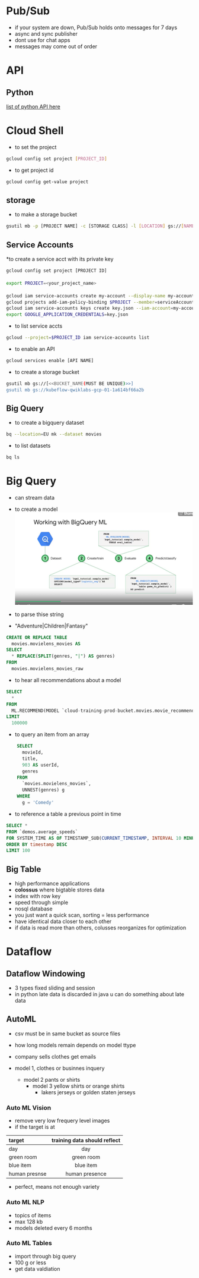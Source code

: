 # Pub/Sub

 * if your system are down, Pub/Sub holds onto messages for 7 days
 * async and sync publisher
 * dont use for chat apps
 * messages may come out of order



# API 

## Python
[list of python API here](https://cloud.google.com/python/docs/reference)

# Cloud Shell

* to set the project 
```bash
gcloud config set project [PROJECT_ID]
```

* to get project id 
```bash
gcloud config get-value project
```

## storage

* to make a storage bucket

```bash
gsutil mb -p [PROJECT NAME] -c [STORAGE CLASS] -l [LOCATION] gs://[NAME]
```

## Service Accounts

*to create a service acct with its private key
```bash
gcloud config set project [PROJECT ID]

export PROJECT=<your_project_name>

gcloud iam service-accounts create my-account --display-name my-account
gcloud projects add-iam-policy-binding $PROJECT --member=serviceAccount:my-account@$PROJECT.iam.gserviceaccount.com --role=roles/bigquery.admin
gcloud iam service-accounts keys create key.json --iam-account=my-account@$PROJECT.iam.gserviceaccount.com
export GOOGLE_APPLICATION_CREDENTIALS=key.json
```

* to list service accts
```bash
gcloud --project=$PROJECT_ID iam service-accounts list
```

* to enable an API

```bash
gcloud services enable [API NAME]
```

* to create a storage bucket
```bash
gsutil mb gs://[<<BUCKET_NAME(MUST BE UNIQUE)>>]
gsutil mb gs://kubeflow-qwiklabs-gcp-01-1a614bf66a2b
```



## Big Query

* to create a bigquery dataset 
```bash
bq --location=EU mk --dataset movies
```

* to list datasets 
```bash
bq ls
```

# Big Query

* can stream data

* to create a model
![](images/to_create_a_model.PNG)


* to parse thise string

- "Adventure|Children|Fantasy"
```sql
CREATE OR REPLACE TABLE
  movies.movielens_movies AS
SELECT
  * REPLACE(SPLIT(genres, "|") AS genres)
FROM
  movies.movielens_movies_raw
```

* to hear all recommendations about a model
```sql
SELECT
  *
FROM
  ML.RECOMMEND(MODEL `cloud-training-prod-bucket.movies.movie_recommender`)
LIMIT 
  100000
```


* to query an item from an array
```sql
    SELECT
      movieId,
      title,
      903 AS userId,
      genres
    FROM
      `movies.movielens_movies`,
      UNNEST(genres) g
    WHERE
      g = 'Comedy' 
```

* to reference a table a previous point in time
```sql
SELECT *
FROM `demos.average_speeds`
FOR SYSTEM_TIME AS OF TIMESTAMP_SUB(CURRENT_TIMESTAMP, INTERVAL 10 MINUTE)
ORDER BY timestamp DESC
LIMIT 100
```

## Big Table

* high performance applications
* __colossus__ where bigtable  stores data
* index with row key
* speed through simple
* nosql database
* you just want a quick scan, sorting = less performance 
* have identical data closer to each other
* if data is read more than others, colusses reorganizes for optimization


# Dataflow

## Dataflow Windowing

* 3 types fixed sliding and session
* in python late data is discarded  in java u can do something about late data

## AutoML 

* csv must be in same bucket as source files
* how long models remain depends on model ttype

* company sells clothes get emails
* model 1, clothes or businnes inquery
  * model 2 pants or shirts
    * model 3 yellow shirts or orange shirts
      * lakers jerseys or golden staten jerseys


### Auto ML Vision

* remove very low frequery level images
* if the target is at 

|target|training data should reflect|
|:------|:------:|
|day|day||
|green room|green room||
|blue item|blue item||
|human presnse|human presence||

* perfect, means not enough variety 

### Auto ML NLP

* topics of items
* max 128 kb 
* models deleted every 6 months

### Auto ML Tables

* import through big query
* 100 g or less
* get data valdiation
